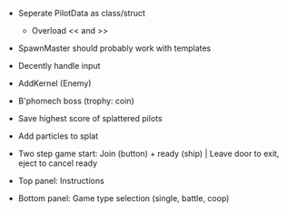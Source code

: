 - Seperate PilotData as class/struct
	* Overload << and >> 
- SpawnMaster should probably work with templates
- Decently handle input

- AddKernel (Enemy)
- B'phomech boss (trophy: coin)

- Save highest score of splattered pilots
- Add particles to splat
- Two step game start: Join (button) + ready (ship) | Leave door to exit, eject to cancel ready

- Top panel: Instructions
- Bottom panel: Game type selection (single, battle, coop)
